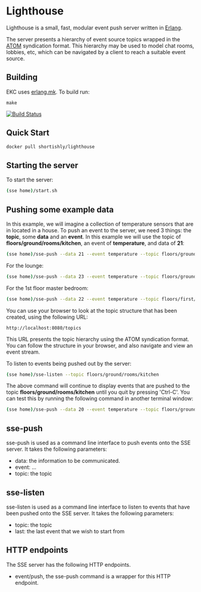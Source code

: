 # Lighthouse

Lighthouse is a small, fast, modular event push server written in
[Erlang](http://erlang.org).

The server presents a hierarchy of event source topics wrapped in the
[ATOM](http://www.ietf.org/rfc/rfc4287) syndication format. This
hierarchy may be used to model chat rooms, lobbies, etc, which can be
navigated by a client to reach a suitable event source.

## Building

EKC uses [erlang.mk](https://github.com/ninenines/erlang.mk). To build run:

```
make
```

[![Build Status](https://travis-ci.org/shortishly/lighthouse.svg)](https://travis-ci.org/shortishly/lighthouse)



## Quick Start

```sh
docker pull shortishly/lighthouse
```


## Starting the server

To start the server:

```sh
(sse home)/start.sh
```

## Pushing some example data

In this example, we will imagine a collection of temperature sensors
that are in located in a house.  To push an event to the server, we
need 3 things: the **topic**, some **data** and an **event**. In this
example we will use the topic of **floors/ground/rooms/kitchen**, an
event of **temperature**, and data of **21**:

```sh
(sse home)/sse-push --data 21 --event temperature --topic floors/ground/rooms/kitchen
```

For the lounge:

```sh
(sse home)/sse-push --data 23 --event temperature --topic floors/ground/rooms/lounge
```

For the 1st floor master bedroom:

```sh
(sse home)/sse-push --data 22 --event temperature --topic floors/first/rooms/master-bedroom
```

You can use your browser to look at the topic structure that has been
created, using the following URL:

`http://localhost:8080/topics`

This URL presents the topic hierarchy using the ATOM syndication
format. You can follow the structure in your browser, and also
navigate and view an event stream.

To listen to events being pushed out by the server:

```sh
(sse home)/sse-listen --topic floors/ground/rooms/kitchen
```

The above command will continue to display events that are pushed to
the topic **floors/ground/rooms/kitchen** until you quit by pressing
'Ctrl-C'. You can test this by running the following command in
another terminal window:

```sh
(sse home)/sse-push --data 20 --event temperature --topic floors/ground/rooms/kitchen
```


sse-push
--------

sse-push is used as a command line interface to push events onto the
SSE server. It takes the following parameters:

* data: the information to be communicated.
* event: ...
* topic: the topic

sse-listen
----------

sse-listen is used as a command line interface to listen to events
that have been pushed onto the SSE server. It takes the following
parameters:

* topic: the topic
* last: the last event that we wish to start from


HTTP endpoints
--------------

The SSE server has the following HTTP endpoints.

* event/push, the sse-push command is a wrapper for this HTTP
  endpoint.
